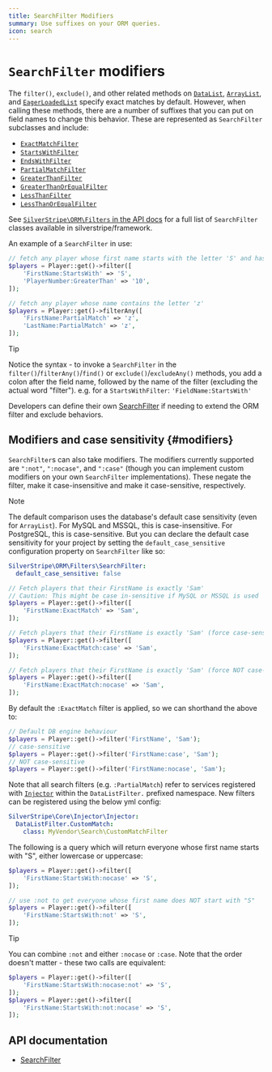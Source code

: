 ```yaml
---
title: SearchFilter Modifiers
summary: Use suffixes on your ORM queries.
icon: search
---
```


# `SearchFilter` modifiers

The `filter()`, `exclude()`, and other related methods on [`DataList`](api:SilverStripe\ORM\DataList), [`ArrayList`](api:SilverStripe\Model\List\ArrayList), and [`EagerLoadedList`](api:SilverStripe\ORM\EagerLoadedList) specify exact matches by default. However, when calling these methods, there are a number of suffixes that
you can put on field names to change this behavior. These are represented as `SearchFilter` subclasses and include:

- [`ExactMatchFilter`](api:SilverStripe\ORM\Filters\ExactMatchFilter)
- [`StartsWithFilter`](api:SilverStripe\ORM\Filters\StartsWithFilter)
- [`EndsWithFilter`](api:SilverStripe\ORM\Filters\EndsWithFilter)
- [`PartialMatchFilter`](api:SilverStripe\ORM\Filters\PartialMatchFilter)
- [`GreaterThanFilter`](api:SilverStripe\ORM\Filters\GreaterThanFilter)
- [`GreaterThanOrEqualFilter`](api:SilverStripe\ORM\Filters\GreaterThanOrEqualFilter)
- [`LessThanFilter`](api:SilverStripe\ORM\Filters\LessThanFilter)
- [`LessThanOrEqualFilter`](api:SilverStripe\ORM\Filters\LessThanOrEqualFilter)

See [`SilverStripe\ORM\Filters` in the API docs](api:SilverStripe\ORM\Filters) for a full list of `SearchFilter` classes available in silverstripe/framework.

An example of a `SearchFilter` in use:

```php
// fetch any player whose first name starts with the letter 'S' and has a PlayerNumber greater than 10
$players = Player::get()->filter([
    'FirstName:StartsWith' => 'S',
    'PlayerNumber:GreaterThan' => '10',
]);

// fetch any player whose name contains the letter 'z'
$players = Player::get()->filterAny([
    'FirstName:PartialMatch' => 'z',
    'LastName:PartialMatch' => 'z',
]);
```

> [!TIP]
> Notice the syntax - to invoke a `SearchFilter` in the `filter()`/`filterAny()`/`find()` or `exclude()`/`excludeAny()` methods, you add a colon after the field name, followed by the name of the filter (excluding the actual word "filter"). e.g. for a `StartsWithFilter`: `'FieldName:StartsWith'`

Developers can define their own [SearchFilter](api:SilverStripe\ORM\Filters\SearchFilter) if needing to extend the ORM filter and exclude behaviors.

## Modifiers and case sensitivity {#modifiers}

`SearchFilter`s can also take modifiers. The modifiers currently supported are `":not"`, `":nocase"`, and
`":case"` (though you can implement custom modifiers on your own `SearchFilter` implementations). These negate the filter, make it case-insensitive and make it case-sensitive, respectively.

> [!NOTE]
> The default comparison uses the database's default case sensitivity (even for `ArrayList`). For MySQL and MSSQL, this is case-insensitive. For PostgreSQL, this is case-sensitive. But you can declare the default
> case sensitivity for your project by setting the `default_case_sensitive` configuration property on `SearchFilter` like so:
>
> ```yml
> SilverStripe\ORM\Filters\SearchFilter:
>   default_case_sensitive: false
> ```

```php
// Fetch players that their FirstName is exactly 'Sam'
// Caution: This might be case in-sensitive if MySQL or MSSQL is used
$players = Player::get()->filter([
    'FirstName:ExactMatch' => 'Sam',
]);

// Fetch players that their FirstName is exactly 'Sam' (force case-sensitive)
$players = Player::get()->filter([
    'FirstName:ExactMatch:case' => 'Sam',
]);

// Fetch players that their FirstName is exactly 'Sam' (force NOT case-sensitive)
$players = Player::get()->filter([
    'FirstName:ExactMatch:nocase' => 'Sam',
]);
```

By default the `:ExactMatch` filter is applied, so we can shorthand the above to:

```php
// Default DB engine behaviour
$players = Player::get()->filter('FirstName', 'Sam');
// case-sensitive
$players = Player::get()->filter('FirstName:case', 'Sam');
// NOT case-sensitive
$players = Player::get()->filter('FirstName:nocase', 'Sam');
```

Note that all search filters (e.g. `:PartialMatch`) refer to services registered with [`Injector`](api:SilverStripe\Core\Injector\Injector)
within the `DataListFilter.` prefixed namespace. New filters can be registered using the below yml
config:

```yml
SilverStripe\Core\Injector\Injector:
  DataListFilter.CustomMatch:
    class: MyVendor\Search\CustomMatchFilter
```

The following is a query which will return everyone whose first name starts with "S", either lowercase or uppercase:

```php
$players = Player::get()->filter([
    'FirstName:StartsWith:nocase' => 'S',
]);

// use :not to get everyone whose first name does NOT start with "S"
$players = Player::get()->filter([
    'FirstName:StartsWith:not' => 'S',
]);
```

> [!TIP]
> You can combine `:not` and either `:nocase` or `:case`. Note that the order doesn't matter - these two calls are equivalent:
>
> ```php
> $players = Player::get()->filter([
>     'FirstName:StartsWith:nocase:not' => 'S',
> ]);
> $players = Player::get()->filter([
>     'FirstName:StartsWith:not:nocase' => 'S',
> ]);
> ```

## API documentation

- [SearchFilter](api:SilverStripe\ORM\Filters\SearchFilter)
